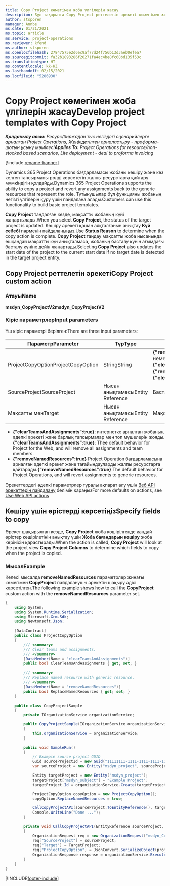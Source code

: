 ```yaml
---
title: Copy Project көмегімен жоба үлгілерін жасау
description: Бұл тақырыпта Copy Project реттелетін әрекеті көмегімен жоба үлгілерін жасау жолы туралы ақпарат берілген.
author: stsporen
manager: Annbe
ms.date: 01/21/2021
ms.topic: article
ms.service: project-operations
ms.reviewer: kfend
ms.author: stsporen
ms.openlocfilehash: 27847575e2d6ec9af77d24f756b13d3aeb0efea7
ms.sourcegitcommit: fa32b1893286f20271fa4ec4be8fc68bd135f53c
ms.translationtype: HT
ms.contentlocale: kk-KZ
ms.lasthandoff: 02/15/2021
ms.locfileid: "5286930"
---
```

# <a name="develop-project-templates-with-copy-project"></a><span data-ttu-id="f1f84-103">Copy Project көмегімен жоба үлгілерін жасау</span><span class="sxs-lookup"><span data-stu-id="f1f84-103">Develop project templates with Copy Project</span></span>

<span data-ttu-id="f1f84-104">_**Қолданылу аясы:** Ресурс/биржадан тыс негіздегі сценарийлерге арналған Project Operations, Жеңілдетілген орналастыру - проформа-шотын ұсыну мәмілесі_</span><span class="sxs-lookup"><span data-stu-id="f1f84-104">_**Applies To:** Project Operations for resource/non-stocked based scenarios, Lite deployment - deal to proforma invoicing_</span></span>

[!include [rename-banner](~/includes/cc-data-platform-banner.md)]

<span data-ttu-id="f1f84-105">Dynamics 365 Project Operations бағдарламасы жобаны көшіру және кез келген тапсырманы рөлді көрсететін жалпы ресурстарға қайтару мүмкіндігін қолдайды.</span><span class="sxs-lookup"><span data-stu-id="f1f84-105">Dynamics 365 Project Operations supports the ability to copy a project and revert any assignments back to the generic resources that represent the role.</span></span> <span data-ttu-id="f1f84-106">Тұтынушылар бұл функцияны жобаның негізгі үлгілерін құру үшін пайдалана алады.</span><span class="sxs-lookup"><span data-stu-id="f1f84-106">Customers can use this functionality to build basic project templates.</span></span>

<span data-ttu-id="f1f84-107">**Copy Project** таңдалған кезде, мақсатты жобаның күйі жаңартылады.</span><span class="sxs-lookup"><span data-stu-id="f1f84-107">When you select **Copy Project**, the status of the target project is updated.</span></span> <span data-ttu-id="f1f84-108">Көшіру әрекеті қашан аяқталғанын анықтау **Күй себебі** пәрменін пайдаланыңыз.</span><span class="sxs-lookup"><span data-stu-id="f1f84-108">Use **Status Reason** to determine when the copy action is complete.</span></span> <span data-ttu-id="f1f84-109">**Copy Project** таңдау мақсатты жоба нысанында ешқандай мақсатты күн анықталмаса, жобаның басталу күнін ағымдағы басталу күніне дейін жаңартады.</span><span class="sxs-lookup"><span data-stu-id="f1f84-109">Selecting **Copy Project** also updates the start date of the project to the current start date if no target date is detected in the target project entity.</span></span>

## <a name="copy-project-custom-action"></a><span data-ttu-id="f1f84-110">Copy Project реттелетін әрекеті</span><span class="sxs-lookup"><span data-stu-id="f1f84-110">Copy Project custom action</span></span> 

### <a name="name"></a><span data-ttu-id="f1f84-111">Атауы</span><span class="sxs-lookup"><span data-stu-id="f1f84-111">Name</span></span> 

<span data-ttu-id="f1f84-112">**msdyn_CopyProjectV2**</span><span class="sxs-lookup"><span data-stu-id="f1f84-112">**msdyn_CopyProjectV2**</span></span>

### <a name="input-parameters"></a><span data-ttu-id="f1f84-113">Кіріс параметрлер</span><span class="sxs-lookup"><span data-stu-id="f1f84-113">Input parameters</span></span>
<span data-ttu-id="f1f84-114">Үш кіріс параметрі берілген:</span><span class="sxs-lookup"><span data-stu-id="f1f84-114">There are three input parameters:</span></span>

| <span data-ttu-id="f1f84-115">Параметр</span><span class="sxs-lookup"><span data-stu-id="f1f84-115">Parameter</span></span>          | <span data-ttu-id="f1f84-116">Түр</span><span class="sxs-lookup"><span data-stu-id="f1f84-116">Type</span></span>   | <span data-ttu-id="f1f84-117">Мәндер</span><span class="sxs-lookup"><span data-stu-id="f1f84-117">Values</span></span>                                                   | 
|--------------------|--------|----------------------------------------------------------|
| <span data-ttu-id="f1f84-118">ProjectCopyOption</span><span class="sxs-lookup"><span data-stu-id="f1f84-118">ProjectCopyOption</span></span>  | <span data-ttu-id="f1f84-119">String</span><span class="sxs-lookup"><span data-stu-id="f1f84-119">String</span></span> | <span data-ttu-id="f1f84-120">**{"removeNamedResources":true}** немесе **{"clearTeamsAndAssignments":true}**</span><span class="sxs-lookup"><span data-stu-id="f1f84-120">**{"removeNamedResources":true}** or **{"clearTeamsAndAssignments":true}**</span></span> |
| <span data-ttu-id="f1f84-121">SourceProject</span><span class="sxs-lookup"><span data-stu-id="f1f84-121">SourceProject</span></span>      | <span data-ttu-id="f1f84-122">Нысан анықтамасы</span><span class="sxs-lookup"><span data-stu-id="f1f84-122">Entity Reference</span></span> | <span data-ttu-id="f1f84-123">Бастапқы жоба</span><span class="sxs-lookup"><span data-stu-id="f1f84-123">Source Project</span></span> |
| <span data-ttu-id="f1f84-124">Мақсатты мән</span><span class="sxs-lookup"><span data-stu-id="f1f84-124">Target</span></span>             | <span data-ttu-id="f1f84-125">Нысан анықтамасы</span><span class="sxs-lookup"><span data-stu-id="f1f84-125">Entity Reference</span></span> | <span data-ttu-id="f1f84-126">Мақсатты жоба</span><span class="sxs-lookup"><span data-stu-id="f1f84-126">Target Project</span></span> |


- <span data-ttu-id="f1f84-127">**{"clearTeamsAndAssignments":true}**: интернетке арналған жобаның әдепкі әрекеті және барлық тапсырмалар мен топ мүшелерін жояды.</span><span class="sxs-lookup"><span data-stu-id="f1f84-127">**{"clearTeamsAndAssignments":true}**: Thee default behavior for Project for the Web, and will remove all assignments and team members.</span></span>
- <span data-ttu-id="f1f84-128">**{"removeNamedResources":true}** Project Operation бағдарламасына арналған әдепкі әрекет және тағайындауларды жалпы ресурстарға қайтарады.</span><span class="sxs-lookup"><span data-stu-id="f1f84-128">**{"removeNamedResources":true}** The default behavior for Project Operations, and will revert assignments to generic resources.</span></span>

<span data-ttu-id="f1f84-129">Әрекеттердегі әдепкі параметрлер туралы ақпарат алу үшін [Веб API әрекеттерін пайдалану](https://docs.microsoft.com/powerapps/developer/common-data-service/webapi/use-web-api-actions) бөлімін қараңыз</span><span class="sxs-lookup"><span data-stu-id="f1f84-129">For more defaults on actions, see [Use Web API actions](https://docs.microsoft.com/powerapps/developer/common-data-service/webapi/use-web-api-actions)</span></span>

## <a name="specify-fields-to-copy"></a><span data-ttu-id="f1f84-130">Көшіру үшін өрістерді көрсетіңіз</span><span class="sxs-lookup"><span data-stu-id="f1f84-130">Specify fields to copy</span></span> 
<span data-ttu-id="f1f84-131">Әрекет шақырылған кезде, **Copy Project** жоба көшірілгенде қандай өрістер көшірілетінін анықтау үшін **Жоба бағандарын көшіру** жоба көрінісін қарастырады.</span><span class="sxs-lookup"><span data-stu-id="f1f84-131">When the action is called, **Copy Project** will look at the project view **Copy Project Columns** to determine which fields to copy when the project is copied.</span></span>


### <a name="example"></a><span data-ttu-id="f1f84-132">Мысал</span><span class="sxs-lookup"><span data-stu-id="f1f84-132">Example</span></span>
<span data-ttu-id="f1f84-133">Келеcі мысалда **removeNamedResources** параметрлер жинағы көмегімен **CopyProject** пайдаланушы әрекетін шақыру әдісі көрсетілген.</span><span class="sxs-lookup"><span data-stu-id="f1f84-133">The following example shows how to call the **CopyProject** custom action with the **removeNamedResources** parameter set.</span></span>
```C#
{
    using System;
    using System.Runtime.Serialization;
    using Microsoft.Xrm.Sdk;
    using Newtonsoft.Json;

    [DataContract]
    public class ProjectCopyOption
    {
        /// <summary>
        /// Clear teams and assignments.
        /// </summary>
        [DataMember(Name = "clearTeamsAndAssignments")]
        public bool ClearTeamsAndAssignments { get; set; }

        /// <summary>
        /// Replace named resource with generic resource.
        /// </summary>
        [DataMember(Name = "removeNamedResources")]
        public bool ReplaceNamedResources { get; set; }
    }

    public class CopyProjectSample
    {
        private IOrganizationService organizationService;

        public CopyProjectSample(IOrganizationService organizationService)
        {
            this.organizationService = organizationService;
        }

        public void SampleRun()
        {
            // Example source project GUID
            Guid sourceProjectId = new Guid("11111111-1111-1111-1111-111111111111");
            var sourceProject = new Entity("msdyn_project", sourceProjectId);

            Entity targetProject = new Entity("msdyn_project");
            targetProject["msdyn_subject"] = "Example Project";
            targetProject.Id = organizationService.Create(targetProject);

            ProjectCopyOption copyOption = new ProjectCopyOption();
            copyOption.ReplaceNamedResources = true;

            CallCopyProjectAPI(sourceProject.ToEntityReference(), targetProject.ToEntityReference(), copyOption);
            Console.WriteLine("Done ...");
        }

        private void CallCopyProjectAPI(EntityReference sourceProject, EntityReference TargetProject, ProjectCopyOption projectCopyOption)
        {
            OrganizationRequest req = new OrganizationRequest("msdyn_CopyProjectV2");
            req["SourceProject"] = sourceProject;
            req["Target"] = TargetProject;
            req["ProjectCopyOption"] = JsonConvert.SerializeObject(projectCopyOption);
            OrganizationResponse response = organizationService.Execute(req);
        }
    }
}
```


[!INCLUDE[footer-include](../includes/footer-banner.md)]